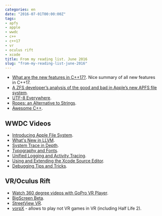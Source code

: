 ```yaml
---
categories: en
date: "2016-07-01T00:00:00Z"
tags:
- apfs
- apple
- wwdc
- c++
- c++17
- vr
- oculus rift
- xcode
title: From my reading list. June 2016
slug: "from-my-reading-list-june-2016"
---
```


- [What are the new features in C++17?](http://stackoverflow.com/questions/38060436/what-are-the-new-features-in-c17/38060437#38060437).
    Nice summary of all new features in C++17.
- [A ZFS developer’s analysis of the good and bad in Apple’s new APFS file system](http://arstechnica.com/apple/2016/06/a-zfs-developers-analysis-of-the-good-and-bad-in-apples-new-apfs-file-system/).
- [UTF-8 Everywhere](http://utf8everywhere.org).
- [Ropes: an Alternative to Strings](http://citeseer.ist.psu.edu/viewdoc/download?doi=10.1.1.14.9450&rep=rep1&type=pdf).
- [Awesome C++](https://cpp.libhunt.com).

## WWDC Videos

- [Introducing Apple File System](https://developer.apple.com/videos/play/wwdc2016/701/).
- [What's New in LLVM](https://developer.apple.com/videos/play/wwdc2016/405/).
- [System Trace in Depth](https://developer.apple.com/videos/play/wwdc2016/411/).
- [Typography and Fonts](https://developer.apple.com/videos/play/wwdc2016/803/).
- [Unified Logging and Activity Tracing](https://developer.apple.com/videos/play/wwdc2016/721/).
- [Using and Extending the Xcode Source Editor](https://developer.apple.com/videos/play/wwdc2016/414/).
- [Debugging Tips and Tricks](https://developer.apple.com/videos/play/wwdc2016/417/).

## VR/Oculus Rift

- [Watch 360 degree videos with GoPro VR Player](http://betanews.com/2016/06/30/watch-360-degree-videos-with-gopro-vr-player/).
- [BigScreen Beta](http://store.steampowered.com/app/457550).
- [StreetView VR](http://www.streetviewvr.net).
- [vorpX](http://www.vorpx.com) - allows to play not VR games in VR (including Half Life 2).
